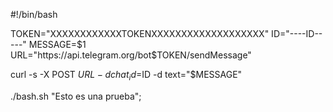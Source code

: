 
#!/bin/bash

TOKEN="XXXXXXXXXXXXTOKENXXXXXXXXXXXXXXXXXXX"
ID="----ID-----"
MESSAGE=$1
URL="https://api.telegram.org/bot$TOKEN/sendMessage"

curl -s -X POST $URL -d chat_id=$ID -d text="$MESSAGE"


./bash.sh "Esto es una prueba";
